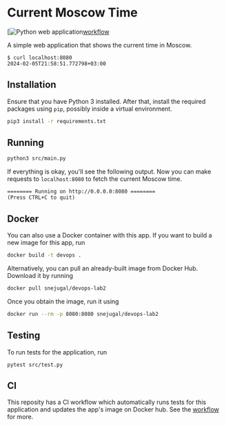 # Current Moscow Time

[![Python web application][badge][workflow]

[badge]: https://github.com/SnejUgal/S24-core-course-labs/actions/workflows/python.yaml/badge.svg

A simple web application that shows the current time in Moscow.

```
$ curl localhost:8080
2024-02-05T21:58:51.772798+03:00
```

## Installation

Ensure that you have Python 3 installed. After that, install the required
packages using `pip`, possibly inside a virtual environment.

```bash
pip3 install -r requirements.txt
```

## Running

```bash
python3 src/main.py
```

If everything is okay, you'll see the following output. Now you can make
requests to `localhost:8080` to fetch the current Moscow time.

```
======== Running on http://0.0.0.0:8080 ========
(Press CTRL+C to quit)
```

## Docker

You can also use a Docker container with this app. If you want to build a new
image for this app, run

```bash
docker build -t devops .
```

Alternatively, you can pull an already-built image from Docker Hub. Download it
by running

```bash
docker pull snejugal/devops-lab2
```

Once you obtain the image, run it using

```bash
docker run --rm -p 8080:8080 snejugal/devops-lab2
```

## Testing

To run tests for the application, run

```
pytest src/test.py
```

## CI

This reposity has a CI workflow which automatically runs tests for this
application and updates the app's image on Docker hub. See the [workflow] for
more.

[workflow]: ../.github/workflows/python.yaml
